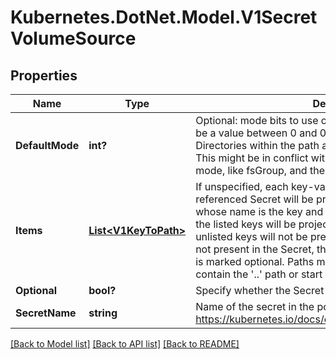 # Kubernetes.DotNet.Model.V1SecretVolumeSource
## Properties

Name | Type | Description | Notes
------------ | ------------- | ------------- | -------------
**DefaultMode** | **int?** | Optional: mode bits to use on created files by default. Must be a value between 0 and 0777. Defaults to 0644. Directories within the path are not affected by this setting. This might be in conflict with other options that affect the file mode, like fsGroup, and the result can be other mode bits set. | [optional] 
**Items** | [**List&lt;V1KeyToPath&gt;**](V1KeyToPath.md) | If unspecified, each key-value pair in the Data field of the referenced Secret will be projected into the volume as a file whose name is the key and content is the value. If specified, the listed keys will be projected into the specified paths, and unlisted keys will not be present. If a key is specified which is not present in the Secret, the volume setup will error unless it is marked optional. Paths must be relative and may not contain the &#39;..&#39; path or start with &#39;..&#39;. | [optional] 
**Optional** | **bool?** | Specify whether the Secret or it&#39;s keys must be defined | [optional] 
**SecretName** | **string** | Name of the secret in the pod&#39;s namespace to use. More info: https://kubernetes.io/docs/concepts/storage/volumes#secret | [optional] 

[[Back to Model list]](../README.md#documentation-for-models) [[Back to API list]](../README.md#documentation-for-api-endpoints) [[Back to README]](../README.md)

